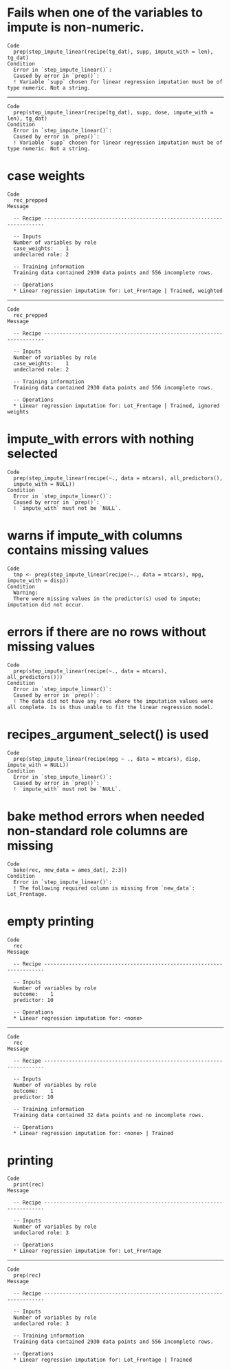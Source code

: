 # Fails when one of the variables to impute is non-numeric.

    Code
      prep(step_impute_linear(recipe(tg_dat), supp, impute_with = len), tg_dat)
    Condition
      Error in `step_impute_linear()`:
      Caused by error in `prep()`:
      ! Variable `supp` chosen for linear regression imputation must be of type numeric. Not a string.

---

    Code
      prep(step_impute_linear(recipe(tg_dat), supp, dose, impute_with = len), tg_dat)
    Condition
      Error in `step_impute_linear()`:
      Caused by error in `prep()`:
      ! Variable `supp` chosen for linear regression imputation must be of type numeric. Not a string.

# case weights

    Code
      rec_prepped
    Message
      
      -- Recipe ----------------------------------------------------------------------
      
      -- Inputs 
      Number of variables by role
      case_weights:    1
      undeclared role: 2
      
      -- Training information 
      Training data contained 2930 data points and 556 incomplete rows.
      
      -- Operations 
      * Linear regression imputation for: Lot_Frontage | Trained, weighted

---

    Code
      rec_prepped
    Message
      
      -- Recipe ----------------------------------------------------------------------
      
      -- Inputs 
      Number of variables by role
      case_weights:    1
      undeclared role: 2
      
      -- Training information 
      Training data contained 2930 data points and 556 incomplete rows.
      
      -- Operations 
      * Linear regression imputation for: Lot_Frontage | Trained, ignored weights

# impute_with errors with nothing selected

    Code
      prep(step_impute_linear(recipe(~., data = mtcars), all_predictors(),
      impute_with = NULL))
    Condition
      Error in `step_impute_linear()`:
      Caused by error in `prep()`:
      ! `impute_with` must not be `NULL`.

# warns if impute_with columns contains missing values

    Code
      tmp <- prep(step_impute_linear(recipe(~., data = mtcars), mpg, impute_with = disp))
    Condition
      Warning:
      There were missing values in the predictor(s) used to impute; imputation did not occur.

# errors if there are no rows without missing values

    Code
      prep(step_impute_linear(recipe(~., data = mtcars), all_predictors()))
    Condition
      Error in `step_impute_linear()`:
      Caused by error in `prep()`:
      ! The data did not have any rows where the imputation values were all complete. Is is thus unable to fit the linear regression model.

# recipes_argument_select() is used

    Code
      prep(step_impute_linear(recipe(mpg ~ ., data = mtcars), disp, impute_with = NULL))
    Condition
      Error in `step_impute_linear()`:
      Caused by error in `prep()`:
      ! `impute_with` must not be `NULL`.

# bake method errors when needed non-standard role columns are missing

    Code
      bake(rec, new_data = ames_dat[, 2:3])
    Condition
      Error in `step_impute_linear()`:
      ! The following required column is missing from `new_data`: Lot_Frontage.

# empty printing

    Code
      rec
    Message
      
      -- Recipe ----------------------------------------------------------------------
      
      -- Inputs 
      Number of variables by role
      outcome:    1
      predictor: 10
      
      -- Operations 
      * Linear regression imputation for: <none>

---

    Code
      rec
    Message
      
      -- Recipe ----------------------------------------------------------------------
      
      -- Inputs 
      Number of variables by role
      outcome:    1
      predictor: 10
      
      -- Training information 
      Training data contained 32 data points and no incomplete rows.
      
      -- Operations 
      * Linear regression imputation for: <none> | Trained

# printing

    Code
      print(rec)
    Message
      
      -- Recipe ----------------------------------------------------------------------
      
      -- Inputs 
      Number of variables by role
      undeclared role: 3
      
      -- Operations 
      * Linear regression imputation for: Lot_Frontage

---

    Code
      prep(rec)
    Message
      
      -- Recipe ----------------------------------------------------------------------
      
      -- Inputs 
      Number of variables by role
      undeclared role: 3
      
      -- Training information 
      Training data contained 2930 data points and 556 incomplete rows.
      
      -- Operations 
      * Linear regression imputation for: Lot_Frontage | Trained

